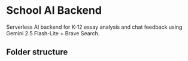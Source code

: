 # School AI Backend

Serverless AI backend for K-12 essay analysis and chat feedback using Gemini 2.5 Flash-Lite + Brave Search.

## Folder structure

